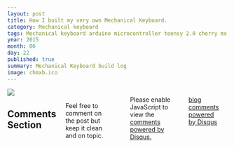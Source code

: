 ```yaml
---
layout: post
title: How I built my very own Mechanical Keyboard.
category: Mechanical keyboard
tags: Mechanical keyboard arduino microcontroller teensy 2.0 cherry mx switch atomic keyboard
year: 2015
month: 06
day: 22
published: true
summary: Mechanical Keyboard build log
image: chmxb.ico
---
```


<img src ="https://www.dropbox.com/s/kswpxt55oxisgxd/WIN_20150524_182213.JPG?dl=0">

<div class="row">	
<div class="span9 columns">    
<h2>Comments Section</h2>
<p>Feel free to comment on the post but keep it clean and on topic.</p>	
<div id="disqus_thread"></div>
<script type="text/javascript">
/* * * CONFIGURATION VARIABLES: EDIT BEFORE PASTING INTO YOUR WEBPAGE * * */
var disqus_shortname = 'matoslewis'; // required: replace example with your forum shortname
var disqus_identifier = '{{ page.url }}';
var disqus_url = 'http://Lewiz23.github.com{{ page.url }}';


/* * * DON'T EDIT BELOW THIS LINE * * */
(function() {
var dsq = document.createElement('script'); dsq.type = 'text/javascript'; dsq.async = true;
dsq.src = 'http://' + disqus_shortname + '.disqus.com/embed.js';
(document.getElementsByTagName('head')[0] || document.getElementsByTagName('body')[0]).appendChild(dsq);
})();
</script>
<noscript>Please enable JavaScript to view the <a href="http://disqus.com/?ref_noscript">comments powered by Disqus.</a></noscript>
<a href="http://disqus.com" class="dsq-brlink">blog comments powered by <span class="logo-disqus">Disqus</span></a>
</div>
</div>

